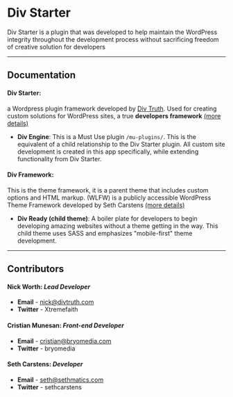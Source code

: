 Div Starter
===================

Div Starter is a plugin that was developed to help maintain the WordPress integrity throughout the development process without sacrificing freedom of creative solution for developers

----------


Documentation
---------

#### **Div Starter**: ####
a Wordpress plugin framework developed by [Div Truth](http://divtruth.com). Used for creating custom solutions for WordPress sites, a true **developers framework** [(more details)](http://divblend.com/div-starter/)

 - **Div Engine**:
This is a Must Use plugin `/mu-plugins/`. This is the equivalent of a child relationship to the Div Starter plugin. All custom site development is created in this app specifically, while extending functionality from Div Starter.

#### **Div Framework**: ####
This is the theme framework, it is a parent theme that includes custom options and HTML markup. (WLFW) is a publicly accessible WordPress Theme Framework developed by Seth Carstens [(more details)](http://whitelabelframework.com/)

 - **Div Ready (child theme)**:
A boiler plate for developers to begin developing amazing websites without a theme getting in the way. This child theme uses SASS and emphasizes "mobile-first" theme development.

----------


Contributors
---------------

#### **Nick Worth**: *Lead Developer* ####

 - **Email** - nick@divtruth.com
 - **Twitter** - Xtremefaith

#### **Cristian Munesan**: *Front-end Developer* ####

 - **Email** - cristian@bryomedia.com
 - **Twitter** -  bryomedia

#### **Seth Carstens**: *Developer* ####

 - **Email** - seth@sethmatics.com
 - **Twitter** -  sethcarstens
